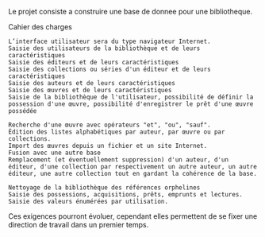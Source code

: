 Le projet consiste a construire une base de donnee pour une bibliotheque.

Cahier des charges

 	L’interface utilisateur sera du type navigateur Internet.
 	Saisie des utilisateurs de la bibliothèque et de leurs caractéristiques
 	Saisie des éditeurs et de leurs caractéristiques
 	Saisie des collections ou séries d'un éditeur et de leurs caractéristiques
 	Saisie des auteurs et de leurs caractéristiques
 	Saisie des œuvres et de leurs caractéristiques
 	Saisie de la bibliothèque de l'utilisateur, possibilité de définir la possession d'une œuvre, possibilité d'enregistrer le prêt d'une œuvre possédée

 	Recherche d'une œuvre avec opérateurs "et", "ou", "sauf".
 	Édition des listes alphabétiques par auteur, par œuvre ou par collections.
 	Import des œuvres depuis un fichier et un site Internet.
 	Fusion avec une autre base
 	Remplacement (et éventuellement suppression) d'un auteur, d'un éditeur, d'une collection par respectivement un autre auteur, un autre éditeur, une autre collection tout en gardant la cohérence de la base.

 	Nettoyage de la bibliothèque des références orphelines
 	Saisie des possessions, acquisitions, prêts, emprunts et lectures.
 	Saisie des valeurs énumérées par utilisation.
Ces exigences pourront évoluer, cependant elles permettent de se fixer une direction de travail dans un premier temps.
